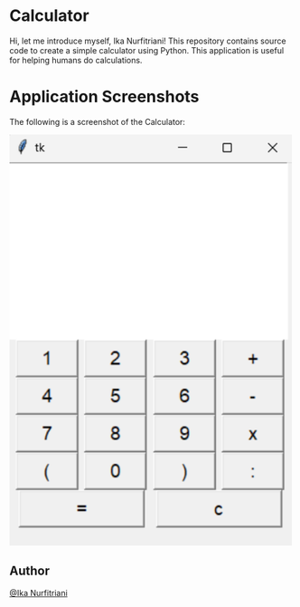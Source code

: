 # Calculator
Hi, let me introduce myself, Ika Nurfitriani! This repository contains source code to create a simple calculator using Python. This application is useful for helping humans do calculations.

# Application Screenshots
The following is a screenshot of the Calculator:

<img src="SS/Screenshot_Calculator.png" alt="SS1" width="500">

## Author
[@Ika Nurfitriani](https://github.com/ikanurfitriani)